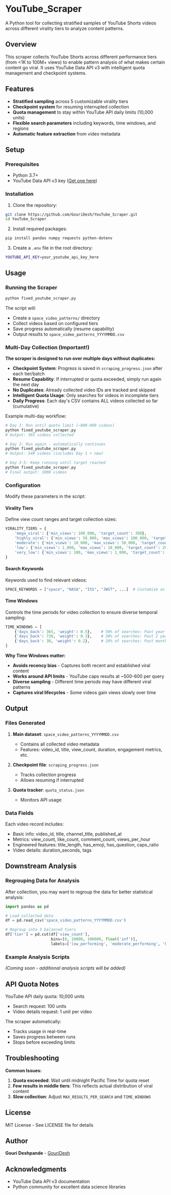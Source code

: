 # YouTube_Scraper

A Python tool for collecting stratified samples of YouTube Shorts videos across different virality tiers to analyze content patterns.

## Overview

This scraper collects YouTube Shorts across different performance tiers (from <1K to 100M+ views) to enable pattern analysis of what makes certain content go viral. It uses YouTube Data API v3 with intelligent quota management and checkpoint systems.

## Features

- **Stratified sampling** across 5 customizable virality tiers
- **Checkpoint system** for resuming interrupted collection
- **Quota management** to stay within YouTube API daily limits (10,000 units)
- **Flexible search parameters** including keywords, time windows, and regions
- **Automatic feature extraction** from video metadata

## Setup

### Prerequisites

- Python 3.7+
- YouTube Data API v3 key ([Get one here](https://developers.google.com/youtube/v3/getting-started))

### Installation

1. Clone the repository:
```bash
git clone https://github.com/GouriDesh/YouTube_Scraper.git
cd YouTube_Scraper
```

2. Install required packages:
```bash
pip install pandas numpy requests python-dotenv
```

3. Create a `.env` file in the root directory:
```bash
YOUTUBE_API_KEY=your_youtube_api_key_here
```

## Usage

### Running the Scraper

```bash
python fixed_youtube_scraper.py
```

The script will:
- Create a `space_video_patterns/` directory
- Collect videos based on configured tiers
- Save progress automatically (resume capability)
- Output results to `space_video_patterns_YYYYMMDD.csv`

### Multi-Day Collection (Important!)

**The scraper is designed to run over multiple days without duplicates:**

- **Checkpoint System**: Progress is saved in `scraping_progress.json` after each tier/batch
- **Resume Capability**: If interrupted or quota exceeded, simply run again the next day
- **No Duplicates**: Already collected video IDs are tracked and skipped
- **Intelligent Quota Usage**: Only searches for videos in incomplete tiers
- **Daily Progress**: Each day's CSV contains ALL videos collected so far (cumulative)

Example multi-day workflow:
```bash
# Day 1: Run until quota limit (~800-900 videos)
python fixed_youtube_scraper.py
# Output: 365 videos collected

# Day 2: Run again - automatically continues
python fixed_youtube_scraper.py  
# Output: 549 videos (includes Day 1 + new)

# Day 3-5: Keep running until target reached
python fixed_youtube_scraper.py
# Final output: 1000 videos
```

### Configuration

Modify these parameters in the script:

#### Virality Tiers
Define view count ranges and target collection sizes:
```python
VIRALITY_TIERS = {
    'mega_viral': {'min_views': 100_000, 'target_count': 300},
    'highly_viral': {'min_views': 50_000, 'max_views': 100_000, 'target_count': 200},
    'moderate': {'min_views': 10_000, 'max_views': 50_000, 'target_count': 200},
    'low': {'min_views': 1_000, 'max_views': 10_000, 'target_count': 200},
    'very_low': {'min_views': 100, 'max_views': 1_000, 'target_count': 100},
}
```

#### Search Keywords
Keywords used to find relevant videos:
```python
SPACE_KEYWORDS = ["space", "NASA", "ISS", "JWST", ...]  # Customize as needed
```

#### Time Windows
Controls the time periods for video collection to ensure diverse temporal sampling:
```python
TIME_WINDOWS = [
    {'days_back': 365, 'weight': 0.5},    # 50% of searches: Past year
    {'days_back': 730, 'weight': 0.3},    # 30% of searches: Past 2 years
    {'days_back': 30, 'weight': 0.2},     # 20% of searches: Past month
]
```

**Why Time Windows matter:**
- **Avoids recency bias** - Captures both recent and established viral content
- **Works around API limits** - YouTube caps results at ~500-600 per query
- **Diverse sampling** - Different time periods may have different viral patterns
- **Captures viral lifecycles** - Some videos gain views slowly over time

## Output

### Files Generated

1. **Main dataset**: `space_video_patterns_YYYYMMDD.csv`
   - Contains all collected video metadata
   - Features: video_id, title, view_count, duration, engagement metrics, etc.

2. **Checkpoint file**: `scraping_progress.json`
   - Tracks collection progress
   - Allows resuming if interrupted

3. **Quota tracker**: `quota_status.json`
   - Monitors API usage

### Data Fields

Each video record includes:
- Basic info: video_id, title, channel_title, published_at
- Metrics: view_count, like_count, comment_count, views_per_hour
- Engineered features: title_length, has_emoji, has_question, caps_ratio
- Video details: duration_seconds, tags

## Downstream Analysis

### Regrouping Data for Analysis

After collection, you may want to regroup the data for better statistical analysis:

```python
import pandas as pd

# Load collected data
df = pd.read_csv('space_video_patterns_YYYYMMDD.csv')

# Regroup into 3 balanced tiers
df['tier'] = pd.cut(df['view_count'], 
                    bins=[0, 10000, 100000, float('inf')],
                    labels=['low_performing', 'moderate_performing', 'high_performing'])
```

### Example Analysis Scripts

*(Coming soon - additional analysis scripts will be added)*

## API Quota Notes

YouTube API daily quota: 10,000 units
- Search request: 100 units
- Video details request: 1 unit per video

The scraper automatically:
- Tracks usage in real-time
- Saves progress between runs
- Stops before exceeding limits

## Troubleshooting

**Common Issues:**

1. **Quota exceeded**: Wait until midnight Pacific Time for quota reset
2. **Few results in middle tiers**: This reflects actual distribution of viral content
3. **Slow collection**: Adjust `MAX_RESULTS_PER_SEARCH` and `TIME_WINDOWS`

## License

MIT License - See LICENSE file for details

## Author

**Gouri Deshpande** - [GouriDesh](https://github.com/GouriDesh)

## Acknowledgments

- YouTube Data API v3 documentation
- Python community for excellent data science libraries
